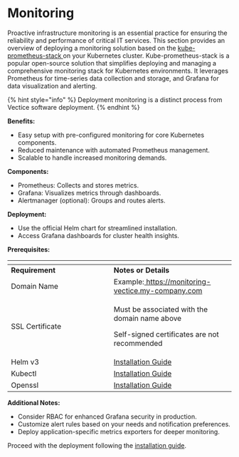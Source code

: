 # Monitoring

Proactive infrastructure monitoring is an essential practice for ensuring the reliability and performance of critical IT services. This section provides an overview of deploying a monitoring solution based on the [kube-prometheus-stack ](https://github.com/prometheus-community/helm-charts/tree/main/charts/kube-prometheus-stack)on your Kubernetes cluster. Kube-prometheus-stack is a popular open-source solution that simplifies deploying and managing a comprehensive monitoring stack for Kubernetes environments. It leverages Prometheus for time-series data collection and storage, and Grafana for data visualization and alerting.

{% hint style="info" %}
Deployment monitoring is a distinct process from Vectice software deployment.
{% endhint %}

**Benefits:**

* Easy setup with pre-configured monitoring for core Kubernetes components.
* Reduced maintenance with automated Prometheus management.
* Scalable to handle increased monitoring demands.

**Components:**

* Prometheus: Collects and stores metrics.
* Grafana: Visualizes metrics through dashboards.
* Alertmanager (optional): Groups and routes alerts.

**Deployment:**

* Use the official Helm chart for streamlined installation.
* Access Grafana dashboards for cluster health insights.

**Prerequisites:**

<table data-header-hidden><thead><tr><th width="215"></th><th></th></tr></thead><tbody><tr><td><strong>Requirement</strong></td><td><strong>Notes or Details</strong></td></tr><tr><td>Domain Name</td><td>Example:<a href="https://monitoring-vectice.my-company.com"> https://monitoring-vectice.my-company.com</a></td></tr><tr><td>SSL Certificate</td><td><p>Must be associated with the domain name above</p><p>Self-signed certificates are not recommended</p></td></tr><tr><td>Helm v3</td><td><a href="https://helm.sh/docs/intro/install/">Installation Guide</a></td></tr><tr><td>Kubectl</td><td><a href="https://kubernetes.io/docs/tasks/tools/">Installation Guide</a> </td></tr><tr><td>Openssl</td><td><a href="https://wiki.openssl.org/index.php/Binaries">Installation Guide</a></td></tr></tbody></table>

**Additional Notes:**

* Consider RBAC for enhanced Grafana security in production.
* Customize alert rules based on your needs and notification preferences.
* Deploy application-specific metrics exporters for deeper monitoring.

Proceed with the deployment following the [installation guide](installation-guide.md).
